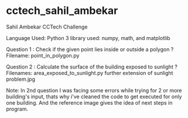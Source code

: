 # cctech_sahil_ambekar
Sahil Ambekar CCTech Challenge

Language Used: Python 3
library used: numpy, math, and matplotlib

Question 1 : Check if the given point lies inside or outside a polygon ?
Filename: point_in_polygon.py


Question 2 : Calculate the surface of the building exposed to sunlight ?
Filenames: area_exposed_to_sunlight.py
           further extension of sunlight problem.jpg

Note: In 2nd question I was facing some errors while trying for 2 or more building's input, thats why i've cleaned the code to get executed for only one building.
      And the reference image gives the idea of next steps in program.

